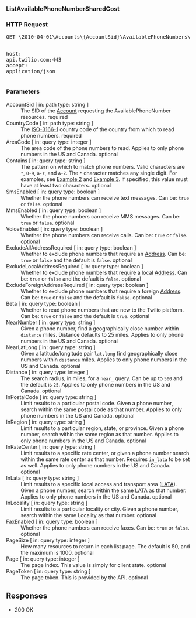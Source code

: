 <!DOCTYPE html><html><head><title></title><link rel="stylesheet" href="../OpenApi.css"/><meta charset="utf-8"/><meta name="viewport" content="width=device-width, initial-scale=1"/></head><body><article><section  class="requestOverview"><h1  class="requestSummary">ListAvailablePhoneNumberSharedCost</h1><p  class="requestDescription"></p></section><section  class="http"><h3>HTTP Request</h3><pre  class="httpExample"><span  class="requestLine">GET</span> <span  class="httpTarget">\2010-04-01\Accounts\{AccountSid}\AvailablePhoneNumbers\{CountryCode}\SharedCost.json{?AreaCode*,Contains*,SmsEnabled*,MmsEnabled*,VoiceEnabled*,ExcludeAllAddressRequired*,ExcludeLocalAddressRequired*,ExcludeForeignAddressRequired*,Beta*,NearNumber*,NearLatLong*,Distance*,InPostalCode*,InRegion*,InRateCenter*,InLata*,InLocality*,FaxEnabled*,PageSize*,Page*,PageToken*}</span> <span  class="httpVersion">HTTP/1.1</span>
<span  class="headerLine">host</span>: <span  class="headerValue">api.twilio.com:443</span>
<span  class="headerLine">accept</span>: <span  class="headerValue">application/json</span>
</pre></section><dl  class="parameters"><h3>Parameters</h3><dt  class="parameter"><span  class="parameterName">AccountSid</span> [ in: <span  class="parameterLocation">path</span> type: <span  class="parameterType">string</span> ]</dt><dd  class="parameter"><span  class="parameterDescription">The SID of the [Account](https://www.twilio.com/docs/iam/api/account) requesting the AvailablePhoneNumber resources.</span> <span  class="parameterRequired">required</span></dd><dt  class="parameter"><span  class="parameterName">CountryCode</span> [ in: <span  class="parameterLocation">path</span> type: <span  class="parameterType">string</span> ]</dt><dd  class="parameter"><span  class="parameterDescription">The [ISO-3166-1](https://en.wikipedia.org/wiki/ISO_3166-1_alpha-2) country code of the country from which to read phone numbers.</span> <span  class="parameterRequired">required</span></dd><dt  class="parameter"><span  class="parameterName">AreaCode</span> [ in: <span  class="parameterLocation">query</span> type: <span  class="parameterType">integer</span> ]</dt><dd  class="parameter"><span  class="parameterDescription">The area code of the phone numbers to read. Applies to only phone numbers in the US and Canada.</span> <span  class="parameterRequired">optional</span></dd><dt  class="parameter"><span  class="parameterName">Contains</span> [ in: <span  class="parameterLocation">query</span> type: <span  class="parameterType">string</span> ]</dt><dd  class="parameter"><span  class="parameterDescription">The pattern on which to match phone numbers. Valid characters are `*`, `0-9`, `a-z`, and `A-Z`. The `*` character matches any single digit. For examples, see [Example 2](https://www.twilio.com/docs/phone-numbers/api/availablephonenumber-resource#local-get-basic-example-2) and [Example 3](https://www.twilio.com/docs/phone-numbers/api/availablephonenumber-resource#local-get-basic-example-3). If specified, this value must have at least two characters.</span> <span  class="parameterRequired">optional</span></dd><dt  class="parameter"><span  class="parameterName">SmsEnabled</span> [ in: <span  class="parameterLocation">query</span> type: <span  class="parameterType">boolean</span> ]</dt><dd  class="parameter"><span  class="parameterDescription">Whether the phone numbers can receive text messages. Can be: `true` or `false`.</span> <span  class="parameterRequired">optional</span></dd><dt  class="parameter"><span  class="parameterName">MmsEnabled</span> [ in: <span  class="parameterLocation">query</span> type: <span  class="parameterType">boolean</span> ]</dt><dd  class="parameter"><span  class="parameterDescription">Whether the phone numbers can receive MMS messages. Can be: `true` or `false`.</span> <span  class="parameterRequired">optional</span></dd><dt  class="parameter"><span  class="parameterName">VoiceEnabled</span> [ in: <span  class="parameterLocation">query</span> type: <span  class="parameterType">boolean</span> ]</dt><dd  class="parameter"><span  class="parameterDescription">Whether the phone numbers can receive calls. Can be: `true` or `false`.</span> <span  class="parameterRequired">optional</span></dd><dt  class="parameter"><span  class="parameterName">ExcludeAllAddressRequired</span> [ in: <span  class="parameterLocation">query</span> type: <span  class="parameterType">boolean</span> ]</dt><dd  class="parameter"><span  class="parameterDescription">Whether to exclude phone numbers that require an [Address](https://www.twilio.com/docs/usage/api/address). Can be: `true` or `false` and the default is `false`.</span> <span  class="parameterRequired">optional</span></dd><dt  class="parameter"><span  class="parameterName">ExcludeLocalAddressRequired</span> [ in: <span  class="parameterLocation">query</span> type: <span  class="parameterType">boolean</span> ]</dt><dd  class="parameter"><span  class="parameterDescription">Whether to exclude phone numbers that require a local [Address](https://www.twilio.com/docs/usage/api/address). Can be: `true` or `false` and the default is `false`.</span> <span  class="parameterRequired">optional</span></dd><dt  class="parameter"><span  class="parameterName">ExcludeForeignAddressRequired</span> [ in: <span  class="parameterLocation">query</span> type: <span  class="parameterType">boolean</span> ]</dt><dd  class="parameter"><span  class="parameterDescription">Whether to exclude phone numbers that require a foreign [Address](https://www.twilio.com/docs/usage/api/address). Can be: `true` or `false` and the default is `false`.</span> <span  class="parameterRequired">optional</span></dd><dt  class="parameter"><span  class="parameterName">Beta</span> [ in: <span  class="parameterLocation">query</span> type: <span  class="parameterType">boolean</span> ]</dt><dd  class="parameter"><span  class="parameterDescription">Whether to read phone numbers that are new to the Twilio platform. Can be: `true` or `false` and the default is `true`.</span> <span  class="parameterRequired">optional</span></dd><dt  class="parameter"><span  class="parameterName">NearNumber</span> [ in: <span  class="parameterLocation">query</span> type: <span  class="parameterType">string</span> ]</dt><dd  class="parameter"><span  class="parameterDescription">Given a phone number, find a geographically close number within `distance` miles. Distance defaults to 25 miles. Applies to only phone numbers in the US and Canada.</span> <span  class="parameterRequired">optional</span></dd><dt  class="parameter"><span  class="parameterName">NearLatLong</span> [ in: <span  class="parameterLocation">query</span> type: <span  class="parameterType">string</span> ]</dt><dd  class="parameter"><span  class="parameterDescription">Given a latitude/longitude pair `lat,long` find geographically close numbers within `distance` miles. Applies to only phone numbers in the US and Canada.</span> <span  class="parameterRequired">optional</span></dd><dt  class="parameter"><span  class="parameterName">Distance</span> [ in: <span  class="parameterLocation">query</span> type: <span  class="parameterType">integer</span> ]</dt><dd  class="parameter"><span  class="parameterDescription">The search radius, in miles, for a `near_` query.  Can be up to `500` and the default is `25`. Applies to only phone numbers in the US and Canada.</span> <span  class="parameterRequired">optional</span></dd><dt  class="parameter"><span  class="parameterName">InPostalCode</span> [ in: <span  class="parameterLocation">query</span> type: <span  class="parameterType">string</span> ]</dt><dd  class="parameter"><span  class="parameterDescription">Limit results to a particular postal code. Given a phone number, search within the same postal code as that number. Applies to only phone numbers in the US and Canada.</span> <span  class="parameterRequired">optional</span></dd><dt  class="parameter"><span  class="parameterName">InRegion</span> [ in: <span  class="parameterLocation">query</span> type: <span  class="parameterType">string</span> ]</dt><dd  class="parameter"><span  class="parameterDescription">Limit results to a particular region, state, or province. Given a phone number, search within the same region as that number. Applies to only phone numbers in the US and Canada.</span> <span  class="parameterRequired">optional</span></dd><dt  class="parameter"><span  class="parameterName">InRateCenter</span> [ in: <span  class="parameterLocation">query</span> type: <span  class="parameterType">string</span> ]</dt><dd  class="parameter"><span  class="parameterDescription">Limit results to a specific rate center, or given a phone number search within the same rate center as that number. Requires `in_lata` to be set as well. Applies to only phone numbers in the US and Canada.</span> <span  class="parameterRequired">optional</span></dd><dt  class="parameter"><span  class="parameterName">InLata</span> [ in: <span  class="parameterLocation">query</span> type: <span  class="parameterType">string</span> ]</dt><dd  class="parameter"><span  class="parameterDescription">Limit results to a specific local access and transport area ([LATA](https://en.wikipedia.org/wiki/Local_access_and_transport_area)). Given a phone number, search within the same [LATA](https://en.wikipedia.org/wiki/Local_access_and_transport_area) as that number. Applies to only phone numbers in the US and Canada.</span> <span  class="parameterRequired">optional</span></dd><dt  class="parameter"><span  class="parameterName">InLocality</span> [ in: <span  class="parameterLocation">query</span> type: <span  class="parameterType">string</span> ]</dt><dd  class="parameter"><span  class="parameterDescription">Limit results to a particular locality or city. Given a phone number, search within the same Locality as that number.</span> <span  class="parameterRequired">optional</span></dd><dt  class="parameter"><span  class="parameterName">FaxEnabled</span> [ in: <span  class="parameterLocation">query</span> type: <span  class="parameterType">boolean</span> ]</dt><dd  class="parameter"><span  class="parameterDescription">Whether the phone numbers can receive faxes. Can be: `true` or `false`.</span> <span  class="parameterRequired">optional</span></dd><dt  class="parameter"><span  class="parameterName">PageSize</span> [ in: <span  class="parameterLocation">query</span> type: <span  class="parameterType">integer</span> ]</dt><dd  class="parameter"><span  class="parameterDescription">How many resources to return in each list page. The default is 50, and the maximum is 1000.</span> <span  class="parameterRequired">optional</span></dd><dt  class="parameter"><span  class="parameterName">Page</span> [ in: <span  class="parameterLocation">query</span> type: <span  class="parameterType">integer</span> ]</dt><dd  class="parameter"><span  class="parameterDescription">The page index. This value is simply for client state.</span> <span  class="parameterRequired">optional</span></dd><dt  class="parameter"><span  class="parameterName">PageToken</span> [ in: <span  class="parameterLocation">query</span> type: <span  class="parameterType">string</span> ]</dt><dd  class="parameter"><span  class="parameterDescription">The page token. This is provided by the API.</span> <span  class="parameterRequired">optional</span></dd></dl><section  class="responses"><h2>Responses</h2><ul  class="responses"><li  class="response"><span  class="statusLine">200</span> <span  class="statusDescription">OK</span></li></ul></section></article></body></html>